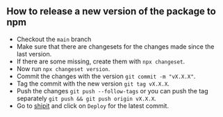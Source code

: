 ## How to release a new version of the package to npm

- Checkout the `main` branch
- Make sure that there are changesets for the changes made since the last version.
- If there are some missing, create them with `npx changeset`.
- Now run `npx changeset version`.
- Commit the changes with the version `git commit -m "vX.X.X"`.
- Tag the commit with the new version `git tag vX.X.X`.
- Push the changes `git push --follow-tags` or you can push the tag separately `git push && git push origin vX.X.X`.
- Go to [shipit](https://shipit.shopify.io/shopify/mini-oxygen/production) and click on `Deploy` for the latest commit.
